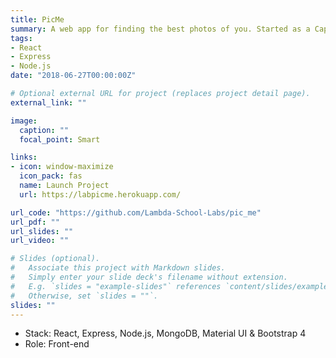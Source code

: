 ```yaml
---
title: PicMe
summary: A web app for finding the best photos of you. Started as a Capstone Project at Lambda School.
tags:
- React
- Express
- Node.js
date: "2018-06-27T00:00:00Z"

# Optional external URL for project (replaces project detail page).
external_link: ""

image:
  caption: ""
  focal_point: Smart

links:
- icon: window-maximize
  icon_pack: fas
  name: Launch Project
  url: https://labpicme.herokuapp.com/

url_code: "https://github.com/Lambda-School-Labs/pic_me"
url_pdf: ""
url_slides: ""
url_video: ""

# Slides (optional).
#   Associate this project with Markdown slides.
#   Simply enter your slide deck's filename without extension.
#   E.g. `slides = "example-slides"` references `content/slides/example-slides.md`.
#   Otherwise, set `slides = ""`.
slides: ""
---
```


- Stack: React, Express, Node.js, MongoDB, Material UI & Bootstrap 4
- Role: Front-end